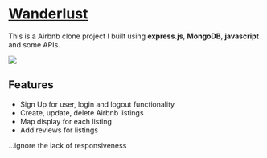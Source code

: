 # [Wanderlust](https://wanderlust-n8qe.onrender.com/listings)
This is a Airbnb clone project I built using **express.js**, **MongoDB**, **javascript** and some APIs.



![](https://res.cloudinary.com/duboxtwz0/image/upload/v1721416852/Screenshot_34_udxcor.png)

## Features

- Sign Up for user, login and logout functionality
- Create, update, delete  Airbnb listings
- Map display for each listing
- Add reviews for listings

...ignore the lack of responsiveness
